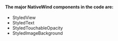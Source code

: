 #### The major NativeWind components in the code are:
- StyledView
- StyledText
- StyledTouchableOpacity
- StyledImageBackground
